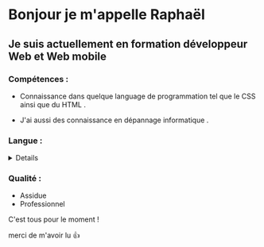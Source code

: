 # Bonjour je m'appelle Raphaël #
## Je suis actuellement en formation développeur Web et Web mobile ##

### Compétences : ###
 - Connaissance dans quelque language de programmation tel que le CSS ainsi que du HTML . 

 - J'ai aussi des connaissance en dépannage informatique .

### Langue : ###
<details>
 
 | Langue   | Maîtrise |
 |----------|----------|
 | Anglais  | Moyen    |
 | Espagnol | bon      |

 </details>

### Qualité : ###
 - Assidue
 - Professionnel

C'est tous pour le moment !<p>
merci de m'avoir lu :+1:
<!---
raphael-safra/raphael-safra is a ✨ special ✨ repository because its `README.md` (this file) appears on your GitHub profile.
You can click the Preview link to take a look at your changes.
--->


